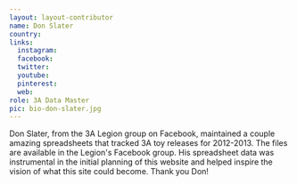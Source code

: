 ```yaml
---
layout: layout-contributor
name: Don Slater
country: 
links:
  instagram: 
  facebook:
  twitter: 
  youtube:
  pinterest: 
  web: 
role: 3A Data Master
pic: bio-don-slater.jpg
---
```

Don Slater, from the 3A Legion group on Facebook, maintained a couple amazing spreadsheets that tracked 3A toy releases for 2012-2013. The files are available in the Legion's Facebook group. His spreadsheet data was instrumental in the initial planning of this website and helped inspire the vision of what this site could become. Thank you Don!